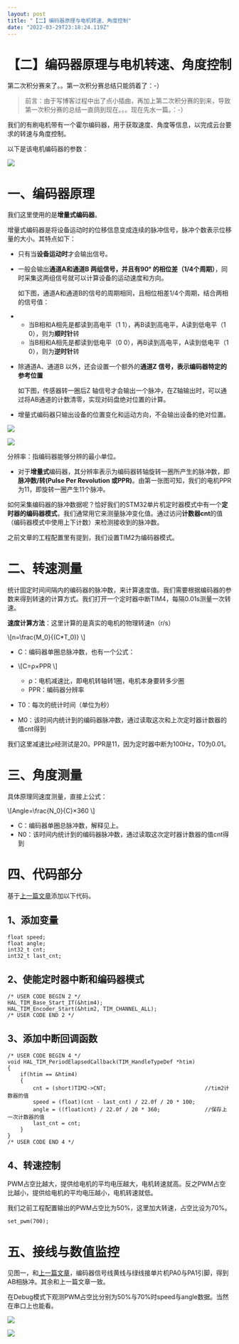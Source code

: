 ```yaml
---
layout: post
title: "【二】编码器原理与电机转速、角度控制"
date: "2022-03-29T23:18:24.119Z"
---
```

【二】编码器原理与电机转速、角度控制
==================

第二次积分赛来了。。第一次积分赛总结只能鸽着了：-）

> 前言：由于写博客过程中出了点小插曲，再加上第二次积分赛的到来，导致第一次积分赛的总结一直鸽到现在。。。现在先水一篇。：-）

我们的有刷电机带有一个霍尔编码器，用于获取速度、角度等信息，以完成云台要求的转速与角度控制。

以下是该电机编码器的参数：

![](https://img2022.cnblogs.com/blog/2791241/202203/2791241-20220329220623819-1120556501.jpg)

一、编码器原理
=======

我们这里使用的是**增量式编码器**。

增量式编码器是将设备运动时的位移信息变成连续的脉冲信号，脉冲个数表示位移量的大小。其特点如下：

*   只有当**设备运动时**才会输出信号。
    
*   一般会输出**通道A和通道B 两组信号，并且有90° 的相位差（1/4个周期）**，同时采集这两组信号就可以计算设备的运动速度和方向。
    
    如下图，通道A和通道B的信号的周期相同，且相位相差1/4个周期，结合两相的信号值：
    
*   *   当B相和A相先是都读到高电平（1 1），再B读到高电平，A读到低电平（1 0），则为**顺时针**转
    *   当B相和A相先是都读到低电平（0 0），再B读到高电平，A读到低电平（1 0），则为**逆时针**转
*   除通道A、通道B 以外，还会设置一个额外的**通道Z 信号，表示编码器特定的参考位置**
    
    如下图，传感器转一圈后Z 轴信号才会输出一个脉冲，在Z轴输出时，可以通过将AB通道的计数清零，实现对码盘绝对位置的计算。
    
*   增量式编码器只输出设备的位置变化和运动方向，不会输出设备的绝对位置。
    

![](https://img2022.cnblogs.com/blog/2791241/202203/2791241-20220329220256959-2098069896.png)

![](https://img2022.cnblogs.com/blog/2791241/202203/2791241-20220329220312828-908806882.png)

分辨率：指编码器能够分辨的最小单位。

*   对于**增量式**编码器，其分辨率表示为编码器转轴旋转一圈所产生的脉冲数，即**脉冲数/转(Pulse Per Revolution 或PPR)**。由第一张图可知，我们的电机PPR为11，即旋转一圈产生11个脉冲。

如何采集编码器的脉冲数据呢？恰好我们的STM32单片机定时器模式中有一个**定时器的编码器模式**，我们通常用它来测量脉冲变化值。通过访问**计数器cnt**的值（编码器模式中使用上下计数）来检测接收到的脉冲数。

之前文章的工程配置里有提到，我们设置TIM2为编码器模式。

二、**转速测量**
==========

统计固定时间间隔内的编码器的脉冲数，来计算速度值。我们需要根据编码器的参数来得到转速的计算方式。我们打开一个定时器中断TIM4，每隔0.01s测量一次转速。

**速度计算方法**：这里计算的是真实的电机的物理转速n（r/s）

\\\[n=\\frac{M\_0}{(C\*T\_0)} \\\]

*   C：编码器单圈总脉冲数，也有一个公式：
    
*   \\\[C=ρ×PPR \\\]
    
    *   ρ：电机减速比，即电机转轴转1圈，电机本身要转多少圈
    *   PPR：编码器分辨率
*   T0：每次的统计时间（单位为秒）
    
*   M0：该时间内统计到的编码器脉冲数，通过读取这次和上次定时器计数器的值cnt得到
    

我们这里减速比ρ经测试是20。PPR是11，因为定时器中断为100Hz，T0为0.01。

三、**角度测量**
==========

具体原理同速度测量，直接上公式：

\\\[Angle=\\frac{N\_0}{C}×360 \\\]

*   C：编码器单圈总脉冲数，解释见上。
*   N0：该时间内统计到的编码器脉冲数，通过读取这次定时器计数器的值cnt得到

四、代码部分
======

基于[上一篇文章](https://www.cnblogs.com/qhwyx/p/16019021.html)添加以下代码。

1、添加变量
------

    float speed;
    float angle;
    int32_t cnt;
    int32_t last_cnt;
    

2、使能定时器中断和编码器模式
---------------

    /* USER CODE BEGIN 2 */
    HAL_TIM_Base_Start_IT(&htim4);
    HAL_TIM_Encoder_Start(&htim2, TIM_CHANNEL_ALL);
    /* USER CODE END 2 */
    

3、添加中断回调函数
----------

    /* USER CODE BEGIN 4 */
    void HAL_TIM_PeriodElapsedCallback(TIM_HandleTypeDef *htim)
    {
        if(htim == &htim4)
        {
            cnt = (short)TIM2->CNT;                               //tim2计数器的值   
            speed = (float)(cnt - last_cnt) / 22.0f / 20 * 100;
            angle = ((float)cnt) / 22.0f / 20 * 360;              //保存上一次计数器的值
            last_cnt = cnt;
        }
    }
    /* USER CODE END 4 */
    

4、转速控制
------

PWM占空比越大，提供给电机的平均电压越大，电机转速就高。反之PWM占空比越小，提供给电机的平均电压越小，电机转速就低。

我们之前工程配置输出的PWM占空比为50%，这里加大转速，占空比设为70%。

    set_pwm(700);
    

五、接线与数值监控
=========

见图一，和[上一篇文章](https://www.cnblogs.com/qhwyx/p/16019021.html)，编码器信号线黄线与绿线接单片机PA0与PA1引脚，得到AB相脉冲。其余和上一篇文章一致。

在Debug模式下观测PWM占空比分别为50%与70%时speed与angle数据。当然在串口上也能看。

![](https://img2022.cnblogs.com/blog/2791241/202203/2791241-20220329220807105-2064839342.png)

![](https://img2022.cnblogs.com/blog/2791241/202203/2791241-20220329220818296-1773831257.png)